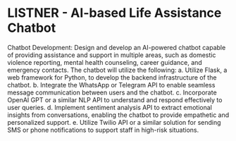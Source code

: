 # LISTNER - AI-based Life Assistance Chatbot
 Chatbot Development: Design and develop an AI-powered chatbot capable of providing assistance and support in multiple areas, such as domestic violence reporting, mental health counseling, career guidance, and emergency contacts. The chatbot will utilize the following: a. Utilize Flask, a web framework for Python, to develop the backend infrastructure of the chatbot. b. Integrate the WhatsApp or Telegram API to enable seamless message communication between users and the chatbot. c. Incorporate OpenAI GPT or a similar NLP API to understand and respond effectively to user queries. d. Implement sentiment analysis API to extract emotional insights from conversations, enabling the chatbot to provide empathetic and personalized support. e. Utilize Twilio API or a similar solution for sending SMS or phone notifications to support staff in high-risk situations.
